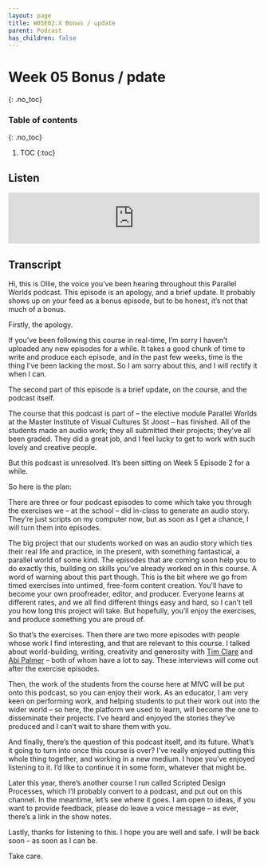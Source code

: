 ```yaml
---
layout: page
title: W05E02.X Bonus / update
parent: Podcast
has_children: false
---
```


# Week 05 Bonus / pdate
{: .no_toc}

### Table of contents
{: .no_toc}

1. TOC
{:toc}

## Listen

<iframe src="https://anchor.fm/olliepalmer/embed/episodes/Week-5-Bonus-and-update-ef52m8" height="102px" width="100%" frameborder="0" scrolling="no"></iframe>

## Transcript

Hi, this is Ollie, the voice you’ve been hearing throughout this Parallel Worlds podcast. This episode is an apology, and a brief update. It probably shows up on your feed as a bonus episode, but to be honest, it’s not that much of a bonus.

Firstly, the apology.

If you’ve been following this course in real-time, I’m sorry I haven’t uploaded any new episodes for a while. It takes a good chunk of time to write and produce each episode, and in the past few weeks, time is the thing I’ve been lacking the most. So I am sorry about this, and I will rectify it when I can.

The second part of this episode is a brief update, on the course, and the podcast itself.

The course that this podcast is part of – the elective module Parallel Worlds at the Master Institute of Visual Cultures St Joost – has finished. All of the students made an audio work; they all submitted their projects; they've all been graded. They did a great job, and I feel lucky to get to work with such lovely and creative people.

But this podcast is unresolved. It’s been sitting on Week 5 Episode 2 for a while.

So here is the plan:

There are three or four podcast episodes to come which take you through the exercises we – at the school – did in-class to generate an audio story. They’re just scripts on my computer now, but as soon as I get a chance, I will turn them into episodes.

The big project that our students worked on was an audio story which ties their real life and practice, in the present, with something fantastical, a parallel world of some kind. The episodes that are coming soon help you to do exactly this, building on skills you’ve already worked on in this course. A word of warning about this part though. This is the bit where we go from timed exercises into untimed, free-form content creation. You'll have to become your own proofreader, editor, and producer. Everyone learns at different rates, and we all find different things easy and hard, so I can’t tell you how long this project will take. But hopefully, you’ll enjoy the exercises, and produce something you are proud of.

So that’s the exercises. Then there are two more episodes with people whose work I find interesting, and that are relevant to this course. I talked about world-building, writing, creativity and generosity with [Tim Clare](http://www.timclarepoet.co.uk) and [Abi Palmer](https://abipalmer.squarespace.com) – both of whom have a lot to say. These interviews will come out after the exercise episodes.

Then, the work of the students from the course here at MIVC will be put onto this podcast, so you can enjoy their work. As an educator, I am very keen on performing work, and helping students to put their work out into the wider world – so here, the platform we used to learn, will become the one to disseminate their projects. I’ve heard and enjoyed the stories they've produced and I can’t wait to share them with you.

And finally, there’s the question of this podcast itself, and its future. What’s it going to turn into once this course is over? I’ve really enjoyed putting this whole thing together, and working in a new medium. I hope you’ve enjoyed listening to it. I’d like to continue it in some form, whatever that might be.

Later this year, there’s another course I run called Scripted Design Processes, which I’ll probably convert to a podcast, and put out on this channel. In the meantime, let’s see where it goes. I am open to ideas, if you want to provide feedback, please do leave a voice message – as ever, there’s a link in the show notes.

Lastly, thanks for listening to this. I hope you are well and safe. I will be back soon – as soon as I can be.

Take care.
